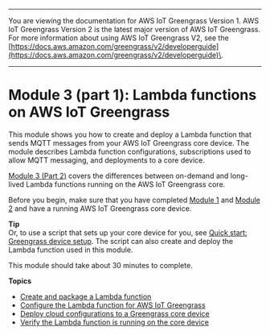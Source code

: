 --------

You are viewing the documentation for AWS IoT Greengrass Version 1\. AWS IoT Greengrass Version 2 is the latest major version of AWS IoT Greengrass\. For more information about using AWS IoT Greengrass V2, see the [https://docs.aws.amazon.com/greengrass/v2/developerguide](https://docs.aws.amazon.com/greengrass/v2/developerguide)\.

--------

# Module 3 \(part 1\): Lambda functions on AWS IoT Greengrass<a name="module3-I"></a>

This module shows you how to create and deploy a Lambda function that sends MQTT messages from your AWS IoT Greengrass core device\. The module describes Lambda function configurations, subscriptions used to allow MQTT messaging, and deployments to a core device\.

[Module 3 \(Part 2\)](module3-II.md) covers the differences between on\-demand and long\-lived Lambda functions running on the AWS IoT Greengrass core\.

Before you begin, make sure that you have completed [Module 1](module1.md) and [Module 2](module2.md) and have a running AWS IoT Greengrass core device\.

**Tip**  
Or, to use a script that sets up your core device for you, see [Quick start: Greengrass device setup](quick-start.md)\. The script can also create and deploy the Lambda function used in this module\.

This module should take about 30 minutes to complete\.

**Topics**
+ [Create and package a Lambda function](create-lambda.md)
+ [Configure the Lambda function for AWS IoT Greengrass](config-lambda.md)
+ [Deploy cloud configurations to a Greengrass core device](configs-core.md)
+ [Verify the Lambda function is running on the core device](lambda-check.md)
